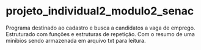 # projeto_individual2_modulo2_senac
Programa destinado ao cadastro e busca a candidatos a vaga de emprego.
Estruturado com funções e estruturas de repetição.
Com o resumo de uma minibios sendo armazenada em arquivo txt para leitura.
